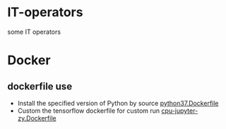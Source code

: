 # IT-operators
some IT operators

# Docker
## dockerfile use
- Install the specified version of Python by source [python37.Dockerfile](https://github.com/fanwz/IT-operators/blob/master/python37.Dockerfile)
- Custom the tensorflow dockerfile for custom run [cpu-jupyter-zy.Dockerfile](https://github.com/fanwz/IT-operators/blob/master/cpu-jupyter-zy.Dockerfile)

